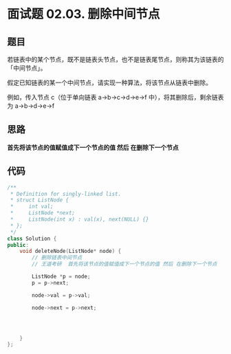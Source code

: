 # 面试题 02.03. 删除中间节点

## 题目

若链表中的某个节点，既不是链表头节点，也不是链表尾节点，则称其为该链表的「中间节点」。

假定已知链表的某一个中间节点，请实现一种算法，将该节点从链表中删除。

例如，传入节点 c（位于单向链表 a->b->c->d->e->f 中），将其删除后，剩余链表为 a->b->d->e->f


## 思路

**首先将该节点的值赋值成下一个节点的值 然后 在删除下一个节点**

## 代码

```cpp
/**
 * Definition for singly-linked list.
 * struct ListNode {
 *     int val;
 *     ListNode *next;
 *     ListNode(int x) : val(x), next(NULL) {}
 * };
 */
class Solution {
public:
    void deleteNode(ListNode* node) {
        // 删除链表中间节点 
        // 王道考研  首先将该节点的值赋值成下一个节点的值 然后 在删除下一个节点

        ListNode *p = node;
        p = p->next;

        node->val = p->val;

        node->next = p->next;




    }
};

```
